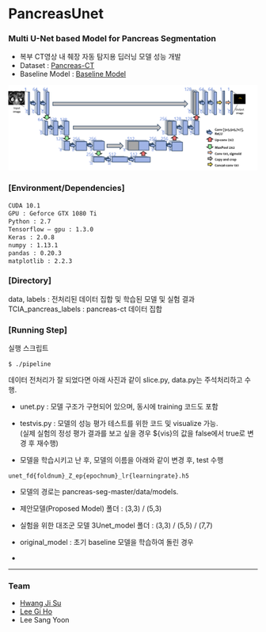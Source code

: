 # PancreasUnet
### Multi U-Net based Model for Pancreas Segmentation

* 복부 CT영상 내 췌장 자동 탐지용 딥러닝 모델 성능 개발
* Dataset : [Pancreas-CT](https://wiki.cancerimagingarchive.net/display/Public/Pancreas-CT)
* Baseline Model : [Baseline Model](https://github.com/snapfinger/pancreas-seg)   

![image_model_1](./proposed_model.png)

### [Environment/Dependencies]   
```
CUDA 10.1   
GPU : Geforce GTX 1080 Ti   
Python : 2.7   
Tensorflow – gpu : 1.3.0   
Keras : 2.0.8   
numpy : 1.13.1   
pandas : 0.20.3   
matplotlib : 2.2.3   
```
### [Directory]   

data, labels : 전처리된 데이터 집합 및 학습된 모델 및 실험 결과
TCIA_pancreas_labels : pancreas-ct 데이터 집합

### [Running Step]   

실행 스크립트   
```
$ ./pipeline   
```
데이터 전처리가 잘 되었다면 아래 사진과 같이 slice.py, data.py는 주석처리하고 수행.   
* unet.py : 모델 구조가 구현되어 있으며, 동시에 training 코드도 포함   
* testvis.py : 모델의 성능 평가 테스트를 위한 코드 및 visualize 가능.   
(실제 실험의 정성 평가 결과를 보고 싶을 경우 ${vis}의 값을 false에서 true로 변경 후 재수행)   


* 모델을 학습시키고 난 후, 모델의 이름을 아래와 같이 변경 후, test 수행   
```
unet_fd{foldnum}_Z_ep{epochnum}_lr{learningrate}.h5   
```
- 모델의 경로는 pancreas-seg-master/data/models.

- 제안모델(Proposed Model) 폴더 : (3,3) / (5,3)   

- 실험을 위한 대조군 모델 3Unet_model 폴더 : (3,3) / (5,5) / (7,7)   

- original_model : 초기 baseline 모델을 학습하여 돌린 경우   
- 
--------------------
### Team
* [Hwang Ji Su](https://github.com/yellowjs0304)
* [Lee Gi Ho](https://github.com/pyupya)
* Lee Sang Yoon
